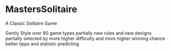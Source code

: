 # MastersSolitaire
A Classic Solitaire Game

  Gently Style
  over 80 game types 
  partially new rules and new designs
  partially selected by more higher difficulty and more higher winning chance
  better tipps and statistic predicting 
